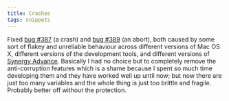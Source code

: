 ```yaml
---
title: Crashes
tags: snippets
---
```


Fixed [bug \#387](http://www.wincent.com/a/support/bugs/show_bug.cgi?id=387) (a crash) and [bug \#389](http://www.wincent.com/a/support/bugs/show_bug.cgi?id=389) (an abort), both caused by some sort of flakey and unreliable behaviour across different versions of Mac OS X, different versions of the development tools, and different versions of [Synergy Advance](http://synergyadvance.com/). Basically I had no choice but to completely remove the anti-corruption features which is a shame because I spent so much time developing them and they have worked well up until now; but now there are just too many variables and the whole thing is just too brittle and fragile. Probably better off without the protection.
